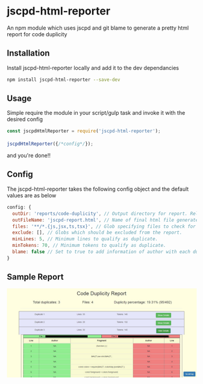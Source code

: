 # jscpd-html-reporter
An npm module which uses jscpd and git blame to generate a pretty html report for code duplicity

## Installation

Install jscpd-html-reporter locally and add it to the dev dependancies
```bash
npm install jscpd-html-reporter --save-dev
```

## Usage

Simple require the module in your script/gulp task and invoke it with the desired config

```js
const jscpdHtmlReporter = require('jscpd-html-reporter');

jscpdHtmlReporter({/*config*/});

```

and you're done!!

## Config

The jscpd-html-reporter takes the following config object and the default values are as below

```js
config: {
  outDir: 'reports/code-duplicity', // Output directory for report. Relative to project root.
  outFileName: 'jscpd-report.html', // Name of final html file generated.
  files: '**/*.{js,jsx,ts,tsx}', // Glob specifying files to check for duplicity.
  exclude: [], // Globs which should be excluded from the report. 
  minLines: 5, // Minimum lines to qualify as duplicate.
  minTokens: 70, // Minimum tokens to qualify as duplicate.
  blame: false // Set to true to add information of author with each duplicate line (for Git).
}
```


## Sample Report

![This is what the report looks like](sample.jpg?raw=true "Sample Report")
